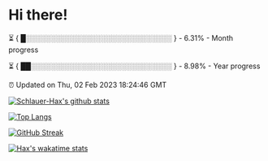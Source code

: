 # Hi there!

⏳ { █░░░░░░░░░░░░░░░░░░░░░░░░░░░░░ } - 6.31% - Month progress

⏳ { ██░░░░░░░░░░░░░░░░░░░░░░░░░░░░ } - 8.98% - Year progress

⏰ Updated on Thu, 02 Feb 2023 18:24:46 GMT


[![Schlauer-Hax's github stats](https://github-readme-stats.vercel.app/api?username=Schlauer-Hax&show_icons=true&theme=dark&count_private=true)](https://github.com/Schlauer-Hax)


[![Top Langs](https://github-readme-stats.vercel.app/api/top-langs/?username=Schlauer-Hax&layout=compact&theme=dark)](https://github.com/Schlauer-Hax?tab=repositories)

[![GitHub Streak](https://streak-stats.demolab.com?user=Schlauer-Hax&theme=dark)](https://git.io/streak-stats)

[![Hax's wakatime stats](https://github-readme-stats.vercel.app/api/wakatime?username=Hax&theme=dark)](https://wakatime.com/@Hax)

